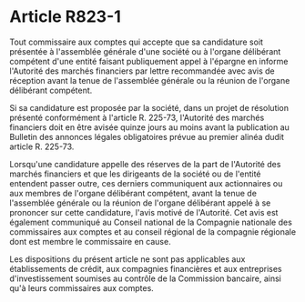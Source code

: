 # Article R823-1

Tout commissaire aux comptes qui accepte que sa candidature soit présentée à l'assemblée générale d'une société ou à l'organe délibérant compétent d'une entité faisant publiquement appel à l'épargne en informe l'Autorité des marchés financiers par lettre recommandée avec avis de réception avant la tenue de l'assemblée générale ou la réunion de l'organe délibérant compétent.

Si sa candidature est proposée par la société, dans un projet de résolution présenté conformément à l'article R. 225-73, l'Autorité des marchés financiers doit en être avisée quinze jours au moins avant la publication au Bulletin des annonces légales obligatoires prévue au premier alinéa dudit article R. 225-73.

Lorsqu'une candidature appelle des réserves de la part de l'Autorité des marchés financiers et que les dirigeants de la société ou de l'entité entendent passer outre, ces derniers communiquent aux actionnaires ou aux membres de l'organe délibérant compétent, avant la tenue de l'assemblée générale ou la réunion de l'organe délibérant appelé à se prononcer sur cette candidature, l'avis motivé de l'Autorité. Cet avis est également communiqué au Conseil national de la Compagnie nationale des commissaires aux comptes et au conseil régional de la compagnie régionale dont est membre le commissaire en cause.

Les dispositions du présent article ne sont pas applicables aux établissements de crédit, aux compagnies financières et aux entreprises d'investissement soumises au contrôle de la Commission bancaire, ainsi qu'à leurs commissaires aux comptes.

